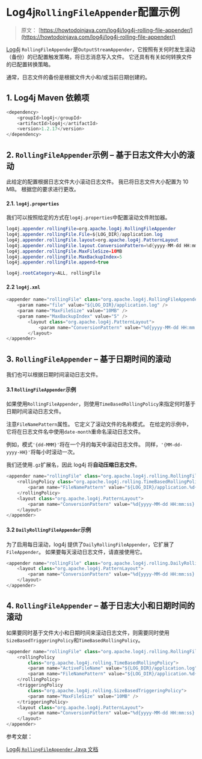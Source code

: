 # Log4j`RollingFileAppender`配置示例

> 原文： [https://howtodoinjava.com/log4j/log4j-rolling-file-appender/](https://howtodoinjava.com/log4j/log4j-rolling-file-appender/)

[Log4j](https://howtodoinjava.com/log4j/) `RollingFileAppender`是`OutputStreamAppender`，它按照有关何时发生滚动（备份）的已配置触发策略，将日志消息写入文件。 它还具有有关如何转换文件的已配置转换策略。

通常，日志文件的备份是根据文件大小和/或当前日期创建的。

## 1\. Log4j Maven 依赖项

```java
<dependency>
    <groupId>log4j</groupId>
    <artifactId>log4j</artifactId>
    <version>1.2.17</version>
</dependency>

```

## 2\. `RollingFileAppender`示例 – 基于日志文件大小的滚动

此给定的配置根据日志文件大小滚动日志文件。 我已将日志文件大小配置为 10 MB。 根据您的要求进行更改。

#### 2.1\. `log4j.properties`

我们可以按照给定的方式在`log4j.properties`中配置滚动文件附加器。

```java
log4j.appender.rollingFile=org.apache.log4j.RollingFileAppender
log4j.appender.rollingFile.File=${LOG_DIR}/application.log
log4j.appender.rollingFile.layout=org.apache.log4j.PatternLayout
log4j.appender.rollingFile.layout.ConversionPattern=%d{yyyy-MM-dd HH:mm:ss} %-5p %m%n
log4j.appender.rollingFile.MaxFileSize=10MB
log4j.appender.rollingFile.MaxBackupIndex=5
log4j.appender.rollingFile.append=true

log4j.rootCategory=ALL, rollingFile

```

#### 2.2 `log4j.xml`

```java
<appender name="rollingFile" class="org.apache.log4j.RollingFileAppender">
    <param name="file" value="${LOG_DIR}/application.log" />
    <param name="MaxFileSize" value="10MB" />
    <param name="MaxBackupIndex" value="5" />
        <layout class="org.apache.log4j.PatternLayout">
            <param name="ConversionPattern" value="%d{yyyy-MM-dd HH:mm:ss} %-5p %m%n" />
        </layout>
</appender>

```

## 3\. `RollingFileAppender` – 基于日期时间的滚动

我们也可以根据日期时间滚动日志文件。

#### 3.1 `RollingFileAppender`示例

如果使用`RollingFileAppender`，则使用`TimeBasedRollingPolicy`来指定何时基于日期时间滚动日志文件。

注意`FileNamePattern`属性。 它定义了滚动文件的名称模式。 在给定的示例中，它将在日志文件名中使用`date-month`重命名滚动日志文件。

例如，模式`'{dd-MMM}'`将在一个月的每天中滚动日志文件。 同样，`'{MM-dd-yyyy-HH}'`将每小时滚动一次。

我们还使用`.gz`扩展名，因此 log4j 将**自动压缩日志文件**。

```java
<appender name="rollingFile" class="org.apache.log4j.rolling.RollingFileAppender">
    <rollingPolicy class="org.apache.log4j.rolling.TimeBasedRollingPolicy">
        <param name="FileNamePattern" value="${LOG_DIR}/application.%d{dd-MMM}.log.gz" />
    </rollingPolicy>
    <layout class="org.apache.log4j.PatternLayout">
        <param name="ConversionPattern" value="%d{yyyy-MM-dd HH:mm:ss} %-5p - %m%n" />
    </layout>
</appender>

```

#### 3.2 `DailyRollingFileAppender`示例

为了启用每日滚动，log4j 提供了`DailyRollingFileAppender`，它扩展了`FileAppender`。 如果要每天滚动日志文件，请直接使用它。

```java
<appender name="rollingFile" class="org.apache.log4j.rolling.DailyRollingFileAppender">
    <layout class="org.apache.log4j.PatternLayout">
        <param name="ConversionPattern" value="%d{yyyy-MM-dd HH:mm:ss} %-5p - %m%n" />
    </layout>
</appender>

```

## 4\. `RollingFileAppender` – 基于日志大小和日期时间的滚动

如果要同时基于文件大小和日期时间来滚动日志文件，则需要同时使用`SizeBasedTriggeringPolicy`和`TimeBasedRollingPolicy`。

```java
<appender name="rollingFile" class="org.apache.log4j.rolling.RollingFileAppender">
    <rollingPolicy 
    	class="org.apache.log4j.rolling.TimeBasedRollingPolicy">
        <param name="ActiveFileName" value="${LOG_DIR}/application.log" />
        <param name="FileNamePattern" value="${LOG_DIR}/application.%d{dd-MMM}.log.gz" />
    </rollingPolicy>
    <triggeringPolicy
        class="org.apache.log4j.rolling.SizeBasedTriggeringPolicy">
        <param name="MaxFileSize" value="10MB" />
    </triggeringPolicy>
    <layout class="org.apache.log4j.PatternLayout">
        <param name="ConversionPattern" value="%d{yyyy-MM-dd HH:mm:ss} %-5p - %m%n" />
    </layout>
</appender>

```

参考文献：

[Log4j `RollingFileAppender` Java 文档](https://logging.apache.org/log4j/1.2/apidocs/org/apache/log4j/RollingFileAppender.html)